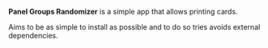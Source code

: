 **Panel Groups Randomizer** is a simple app that allows printing cards.

Aims to be as simple to install as possible and to do so tries avoids external dependencies.
